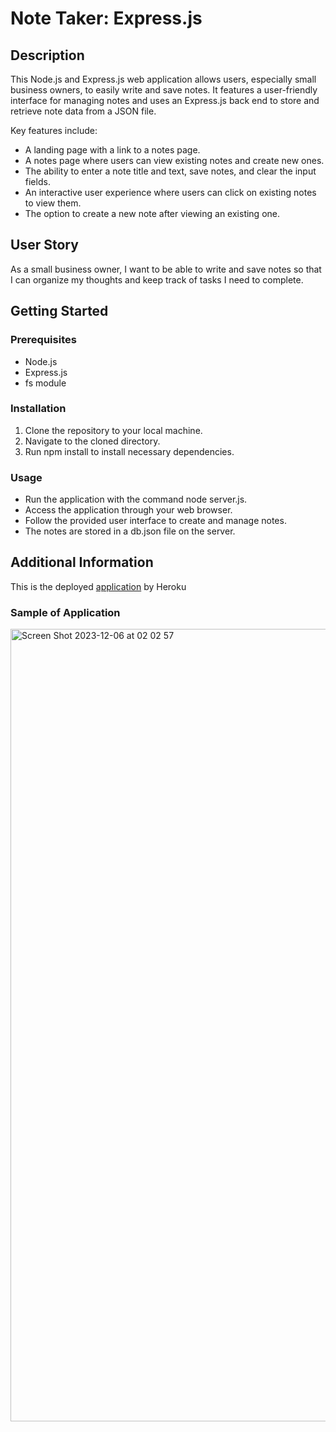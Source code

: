 # Note Taker: Express.js

## Description 

This Node.js and Express.js web application allows users, especially small business owners, to easily write and save notes. It features a user-friendly interface for managing notes and uses an Express.js back end to store and retrieve note data from a JSON file.

Key features include:

- A landing page with a link to a notes page.
- A notes page where users can view existing notes and create new ones.
- The ability to enter a note title and text, save notes, and clear the input fields.
- An interactive user experience where users can click on existing notes to view them.
- The option to create a new note after viewing an existing one.
  
## User Story 
As a small business owner, I want to be able to write and save notes so that I can organize my thoughts and keep track of tasks I need to complete.

## Getting Started 

### Prerequisites
- Node.js
- Express.js
- fs module

### Installation
1. Clone the repository to your local machine.
2. Navigate to the cloned directory.
3. Run npm install to install necessary dependencies.

### Usage
- Run the application with the command node server.js.
- Access the application through your web browser.
- Follow the provided user interface to create and manage notes.
- The notes are stored in a db.json file on the server.


## Additional Information 
This is the deployed [application]([https://dashboard.heroku.com/apps/note-tak3r/deploy/github](https://note-tak3r-5ad0b95e1d83.herokuapp.com)) by Heroku 


### Sample of Application
<img width="1268" alt="Screen Shot 2023-12-06 at 02 02 57" src="https://github.com/ajabadi/Note-Taker/assets/145517793/2217d73b-09ff-4bbe-9357-6a292cdd2e2e">

